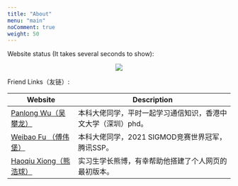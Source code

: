```yaml
---
title: "About"
menu: "main"
noComment: true
weight: 50
---
```


Website status (It takes several seconds to show):
<!-- cluster Map 搞笑的，加载太慢了 -->
<!-- <script type='text/javascript' id='clustrmaps' src='//cdn.clustrmaps.com/map_v2.js?cl=ffffff&w=a&t=tt&d=KNhUkfBz0L7ehCNZBExvsbzI3i4WYHNo7km8lQI9Cuc'></script> -->
<center><a href='https://clustrmaps.com/site/1bp0e'  title='Visit tracker'><img src='//clustrmaps.com/map_v2.png?cl=ffffff&w=300&t=tt&d=KNhUkfBz0L7ehCNZBExvsbzI3i4WYHNo7km8lQI9Cuc&co=2d78ad&ct=ffffff'/></a></center>

Friend Links（友链）:

| Website                                                     | Description                                                  |
| ----------------------------------------------------------- | ------------------------------------------------------------ |
| [Panlong Wu（吴攀龙）](https://air-tea.github.io) | 本科大佬同学，平时一起学习通信知识，香港中文大学（深圳）phd。 |
| [Weibao Fu （傅伟堡）](https://fu188.github.io)             | 本科大佬同学，2021 SIGMOD竞赛世界冠军，腾讯SSP。             |
| [Haoqiu Xiong（熊浩球）](https://haoqiuxiong.github.io)     | 实习生学长熊博，有幸帮助他搭建了个人网页的最初版本。         |


